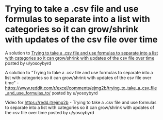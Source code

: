 # Trying to take a .csv file and use formulas to separate into a list with categories so it can grow/shrink with updates of the csv file over time

A solution to [Trying to take a .csv file and use formulas to separate into a list with categories so it can grow/shrink with updates of the csv file over time](https://www.reddit.com/r/excel/comments/ejmg2b/trying_to_take_a_csv_file_and_use_formulas_to/) posted by u/yosoybyrd

A solution to "Trying to take a .csv file and use formulas to separate into a list with categories so it can grow/shrink with updates of the csv file over time" - https://www.reddit.com/r/excel/comments/ejmg2b/trying_to_take_a_csv_file_and_use_formulas_to/ posted by u/yosoybyrd

Video for https://redd.it/ejmg2b - Trying to take a .csv file and use formulas to separate into a list with categories so it can grow/shrink with updates of the csv file over time posted by u/yosoybyrd